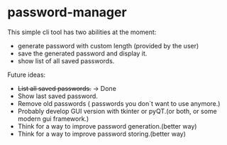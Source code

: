# password-manager

This simple cli tool has two abilities at the moment:
- generate password with custom length (provided by the user)
- save the generated password and display it.
- show list of all saved passwords.

Future ideas:
- ~~List all saved passwords.~~ -> Done
- Show last saved password.
- Remove old passwords ( passwords you don`t want to use anymore.)
- Probably develop GUI version with tkinter or pyQT.(or both, or some modern gui framework.)
- Think for a way to improve password generation.(better way)
- Think for a way to improve password storing.(better way)